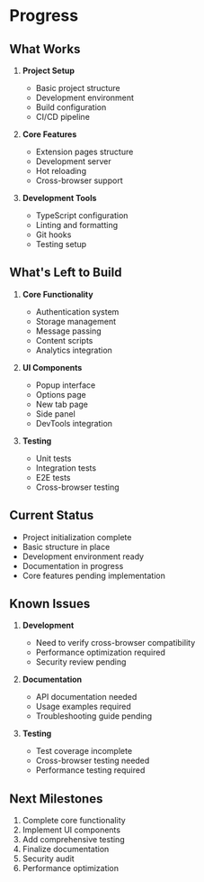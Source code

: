 # Progress

## What Works
1. **Project Setup**
   - Basic project structure
   - Development environment
   - Build configuration
   - CI/CD pipeline

2. **Core Features**
   - Extension pages structure
   - Development server
   - Hot reloading
   - Cross-browser support

3. **Development Tools**
   - TypeScript configuration
   - Linting and formatting
   - Git hooks
   - Testing setup

## What's Left to Build
1. **Core Functionality**
   - Authentication system
   - Storage management
   - Message passing
   - Content scripts
   - Analytics integration

2. **UI Components**
   - Popup interface
   - Options page
   - New tab page
   - Side panel
   - DevTools integration

3. **Testing**
   - Unit tests
   - Integration tests
   - E2E tests
   - Cross-browser testing

## Current Status
- Project initialization complete
- Basic structure in place
- Development environment ready
- Documentation in progress
- Core features pending implementation

## Known Issues
1. **Development**
   - Need to verify cross-browser compatibility
   - Performance optimization required
   - Security review pending

2. **Documentation**
   - API documentation needed
   - Usage examples required
   - Troubleshooting guide pending

3. **Testing**
   - Test coverage incomplete
   - Cross-browser testing needed
   - Performance testing required

## Next Milestones
1. Complete core functionality
2. Implement UI components
3. Add comprehensive testing
4. Finalize documentation
5. Security audit
6. Performance optimization 